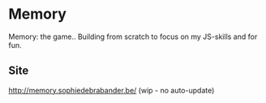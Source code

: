 Memory
======

Memory: the game.. Building from scratch to focus on my JS-skills and for fun. 

## Site 
http://memory.sophiedebrabander.be/ (wip - no auto-update)
